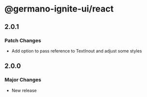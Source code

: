 # @germano-ignite-ui/react

## 2.0.1

### Patch Changes

- Add option to pass reference to TextInout and adjust some styles

## 2.0.0

### Major Changes

- New release
